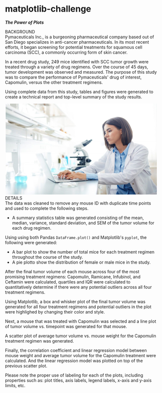 # matplotlib-challenge
***The Power of Plots***

BACKGROUND<br>
Pymaceuticals Inc., is a burgeoning pharmaceutical company based out of San Diego specializes in anti-cancer pharmaceuticals. In its most recent efforts, it began screening for potential treatments for squamous cell carcinoma (SCC), a commonly occurring form of skin cancer.

In a recent drug study, 249 mice identified with SCC tumor growth were treated through a variety of drug regimens. Over the course of 45 days, tumor development was observed and measured. The purpose of this study was to compare the performance of Pymaceuticals' drug of interest, Capomulin, versus the other treatment regimens. 

Using complete data from this study, tables and figures were generated to create a technical report and top-level summary of the study results.<br>
<div align="center"><img src="static/images/scientist.jpg" width="500" height="300"/></div>
DETAILS<br>
The data was cleaned to remove any mouse ID with duplicate time points and used to complete the following steps.<br>

- A summary statistics table was generated consisting of the mean, median, variance, standard deviation, and SEM of the tumor volume for each drug regimen.<br>

Using using both Pandas `DataFrame.plot()` and Matplotlib's `pyplot`, the following were generated:<br>
- A bar plot to show the number of total mice for each treatment regimen throughout the course of the study.
- A pie plotto show the distribution of female or male mice in the study.<br>

After the final tumor volume of each mouse across four of the most promising treatment regimens: Capomulin, Ramicane, Infubinol, and Ceftamin were calculated, quartiles and IQR were calculated to quantitatively determine if there were any potential outliers across all four treatment regimens.<br>

Using Matplotlib, a box and whisker plot of the final tumor volume was generated for all four treatment regimens and potential outliers in the plot were highlighed by changing their color and style.<br>

Next, a mouse that was treated with Capomulin was selected and a line plot of tumor volume vs. timepoint was generated for that mouse.<br>

A scatter plot of average tumor volume vs. mouse weight for the Capomulin treatment regimen was generated.<br>

Finally, the correlation coefficient and linear regression model between mouse weight and average tumor volume for the Capomulin treatment were calculated. And the linear regression model was plotted on top of the previous scatter plot.<br>

Please note the proper use of labeling for each of the plots, including properties such as: plot titles, axis labels, legend labels, x-axis and y-axis limits, etc.

